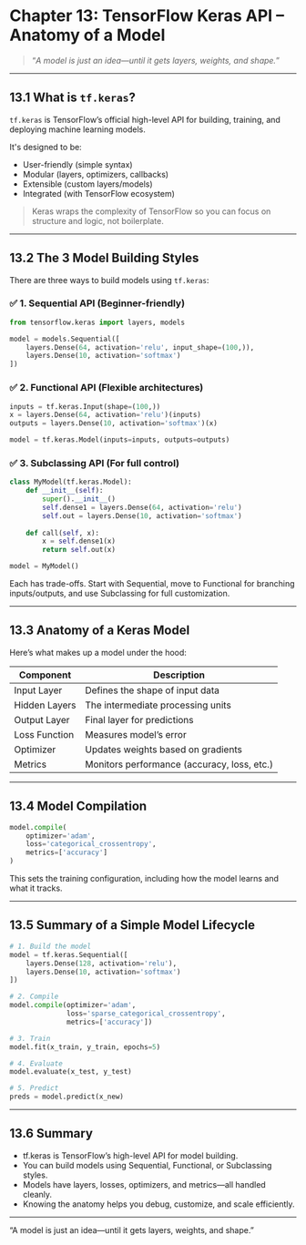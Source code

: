 # Chapter 13: TensorFlow Keras API – Anatomy of a Model

> “*A model is just an idea—until it gets layers, weights, and shape.*”

---

## 13.1 What is `tf.keras`?

`tf.keras` is TensorFlow’s official high-level API for building, training, and deploying machine learning models.

It's designed to be:  

- User-friendly (simple syntax)  
- Modular (layers, optimizers, callbacks)  
- Extensible (custom layers/models)  
- Integrated (with TensorFlow ecosystem)  

> Keras wraps the complexity of TensorFlow so you can focus on structure and logic, not boilerplate.

---

## 13.2 The 3 Model Building Styles

There are three ways to build models using `tf.keras`:

### ✅ 1. Sequential API (Beginner-friendly)
```python
from tensorflow.keras import layers, models

model = models.Sequential([
    layers.Dense(64, activation='relu', input_shape=(100,)),
    layers.Dense(10, activation='softmax')
])
```

### ✅ 2. Functional API (Flexible architectures)
```python
inputs = tf.keras.Input(shape=(100,))
x = layers.Dense(64, activation='relu')(inputs)
outputs = layers.Dense(10, activation='softmax')(x)

model = tf.keras.Model(inputs=inputs, outputs=outputs)
```

### ✅ 3. Subclassing API (For full control)
```python
class MyModel(tf.keras.Model):
    def __init__(self):
        super().__init__()
        self.dense1 = layers.Dense(64, activation='relu')
        self.out = layers.Dense(10, activation='softmax')
    
    def call(self, x):
        x = self.dense1(x)
        return self.out(x)

model = MyModel()
```
Each has trade-offs. Start with Sequential, move to Functional for branching inputs/outputs, and use Subclassing for full customization.

---

## 13.3 Anatomy of a Keras Model

Here’s what makes up a model under the hood:

|Component	        |Description                                    |
|-------------------|-----------------------------------------------|
|Input Layer	    |Defines the shape of input data                |
|Hidden Layers	    |The intermediate processing units              |
|Output Layer	    |Final layer for predictions                    |
|Loss Function	    |Measures model’s error                         |
|Optimizer	        |Updates weights based on gradients             |
|Metrics	        |Monitors performance (accuracy, loss, etc.)    |

---

## 13.4 Model Compilation

```python
model.compile(
    optimizer='adam',
    loss='categorical_crossentropy',
    metrics=['accuracy']
)
```
This sets the training configuration, including how the model learns and what it tracks.

---

## 13.5 Summary of a Simple Model Lifecycle

```python
# 1. Build the model
model = tf.keras.Sequential([
    layers.Dense(128, activation='relu'),
    layers.Dense(10, activation='softmax')
])

# 2. Compile
model.compile(optimizer='adam',
              loss='sparse_categorical_crossentropy',
              metrics=['accuracy'])

# 3. Train
model.fit(x_train, y_train, epochs=5)

# 4. Evaluate
model.evaluate(x_test, y_test)

# 5. Predict
preds = model.predict(x_new)
```

---

## 13.6 Summary  

- tf.keras is TensorFlow’s high-level API for model building.  
- You can build models using Sequential, Functional, or Subclassing styles.  
- Models have layers, losses, optimizers, and metrics—all handled cleanly.  
- Knowing the anatomy helps you debug, customize, and scale efficiently.  

---

“A model is just an idea—until it gets layers, weights, and shape.”
